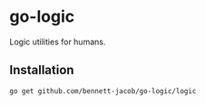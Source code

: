 # go-logic

Logic utilities for humans.

## Installation

```shell
go get github.com/bennett-jacob/go-logic/logic
```

